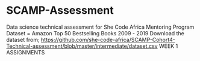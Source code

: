 # SCAMP-Assessment
Data science technical assessment for She Code Africa Mentoring Program
Dataset = Amazon Top 50 Bestselling Books 2009 - 2019
Download the dataset from; https://github.com/she-code-africa/SCAMP-Cohort4-Technical-assessment/blob/master/intermediate/dataset.csv
WEEK 1 ASSIGNMENTS
